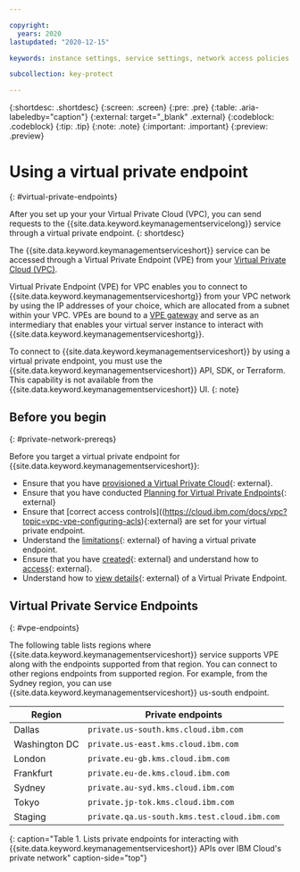 ```yaml
---

copyright:
  years: 2020
lastupdated: "2020-12-15"

keywords: instance settings, service settings, network access policies

subcollection: key-protect

---
```


{:shortdesc: .shortdesc}
{:screen: .screen}
{:pre: .pre}
{:table: .aria-labeledby="caption"}
{:external: target="_blank" .external}
{:codeblock: .codeblock}
{:tip: .tip}
{:note: .note}
{:important: .important}
{:preview: .preview}

# Using a virtual private endpoint
{: #virtual-private-endpoints}

After you set up your your Virtual Private Cloud (VPC), you can send 
requests to the {{site.data.keyword.keymanagementservicelong}} service 
through a virtual private endpoint.
{: shortdesc}

The {{site.data.keyword.keymanagementserviceshort}} service
can be accessed through a Virtual Private Endpoint (VPE) from your 
[Virtual Private Cloud (VPC)](/vpc?topic=vpc-getting-started).

Virtual Private Endpoint (VPE) for VPC enables you to connect to 
{{site.data.keyword.keymanagementserviceshortg}} from your VPC network 
by using the IP addresses of your choice, which are allocated from a 
subnet within your VPC. VPEs are bound to a 
[VPE gateway](/vpc?topic=vpc-about-vpe) and serve as an intermediary 
that enables your virtual server instance to interact with 
{{site.data.keyword.keymanagementserviceshortg}}.

To connect to {{site.data.keyword.keymanagementserviceshort}} by using a virtual private
endpoint, you must use the
{{site.data.keyword.keymanagementserviceshort}} API, SDK, or Terraform.
This capability is not available from the
{{site.data.keyword.keymanagementserviceshort}} UI.
{: note}

## Before you begin
{: #private-network-prereqs}

Before you target a virtual private endpoint for
{{site.data.keyword.keymanagementserviceshort}}:

- Ensure that you have [provisioned a Virtual Private Cloud](/vpc?topic=vpc-getting-started){: external}.
- Ensure that you have conducted [Planning for Virtual Private Endpoints](/vpc?topic=vpc-planning-considerations){: external}
- Ensure that [correct access controls]((https://cloud.ibm.com/docs/vpc?topic=vpc-vpe-configuring-acls){:external} 
  are set for your virtual private endpoint.
- Understand the [limitations](/vpc?topic=vpc-limitations-vpe){: external} of having a virtual private endpoint.
- Ensure that you have [created](/vpc?topic=vpc-ordering-endpoint-gateway){: external} and understand how to 
  [access](/vpc?topic=vpc-accessing-vpe-after-setup){: external}.
- Understand how to [view details](/vpc?topic=vpc-vpe-viewing-details-of-an-endpoint-gateway){: external} of 
  a Virtual Private Endpoint.


## Virtual Private Service Endpoints
{: #vpe-endpoints}

The following table lists regions where {{site.data.keyword.keymanagementserviceshort}} service supports VPE along 
with the endpoints supported from that region. You can connect to other regions endpoints from supported region. 
For example, from the Sydney region, you can use {{site.data.keyword.keymanagementserviceshort}} us-south endpoint.

| Region        | Private endpoints                            |
| ------------- | -------------------------------------------- |
| Dallas        | `private.us-south.kms.cloud.ibm.com`         |
| Washington DC | `private.us-east.kms.cloud.ibm.com`          |
| London        | `private.eu-gb.kms.cloud.ibm.com`            |
| Frankfurt     | `private.eu-de.kms.cloud.ibm.com`            |
| Sydney        | `private.au-syd.kms.cloud.ibm.com`           |
| Tokyo         | `private.jp-tok.kms.cloud.ibm.com`           |
| Staging       | `private.qa.us-south.kms.test.cloud.ibm.com` |
{: caption="Table 1. Lists private endpoints for interacting with {{site.data.keyword.keymanagementserviceshort}} APIs over IBM Cloud's private network" caption-side="top"}


